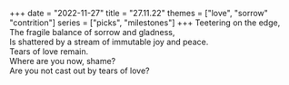 +++
date = "2022-11-27"
title = "27.11.22"
themes = ["love", "sorrow" "contrition"]
series = ["picks", "milestones"]
+++
Teetering on the edge,  
The fragile balance of sorrow and gladness,  
Is shattered by a stream of immutable joy and peace.  
Tears of love remain.  
Where are you now, shame?  
Are you not cast out by tears of love?
